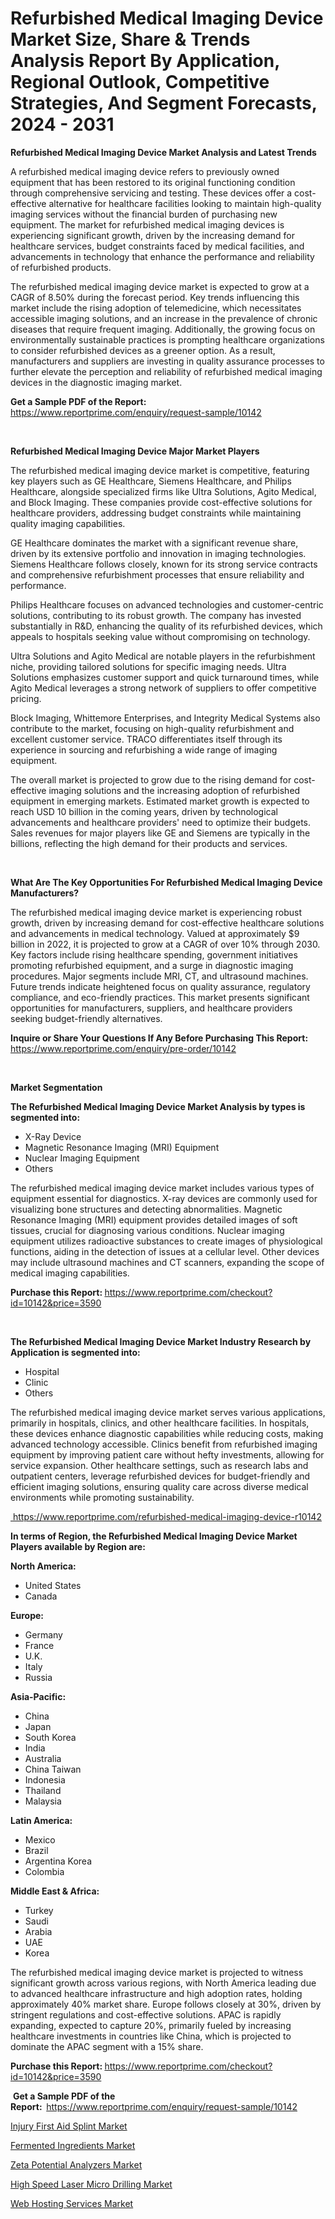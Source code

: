<p><h1>Refurbished Medical Imaging Device Market Size, Share & Trends Analysis Report By Application, Regional Outlook, Competitive Strategies, And Segment Forecasts, 2024 - 2031</h1></p><p><strong>Refurbished Medical Imaging Device Market Analysis and Latest Trends</strong></p>
<p><p>A refurbished medical imaging device refers to previously owned equipment that has been restored to its original functioning condition through comprehensive servicing and testing. These devices offer a cost-effective alternative for healthcare facilities looking to maintain high-quality imaging services without the financial burden of purchasing new equipment. The market for refurbished medical imaging devices is experiencing significant growth, driven by the increasing demand for healthcare services, budget constraints faced by medical facilities, and advancements in technology that enhance the performance and reliability of refurbished products.</p><p>The refurbished medical imaging device market is expected to grow at a CAGR of 8.50% during the forecast period. Key trends influencing this market include the rising adoption of telemedicine, which necessitates accessible imaging solutions, and an increase in the prevalence of chronic diseases that require frequent imaging. Additionally, the growing focus on environmentally sustainable practices is prompting healthcare organizations to consider refurbished devices as a greener option. As a result, manufacturers and suppliers are investing in quality assurance processes to further elevate the perception and reliability of refurbished medical imaging devices in the diagnostic imaging market.</p></p>
<p><strong>Get a Sample PDF of the Report:&nbsp;</strong> <a href="https://www.reportprime.com/enquiry/request-sample/10142">https://www.reportprime.com/enquiry/request-sample/10142</a></p>
<p>&nbsp;</p>
<p><strong>Refurbished Medical Imaging Device Major Market Players</strong></p>
<p><p>The refurbished medical imaging device market is competitive, featuring key players such as GE Healthcare, Siemens Healthcare, and Philips Healthcare, alongside specialized firms like Ultra Solutions, Agito Medical, and Block Imaging. These companies provide cost-effective solutions for healthcare providers, addressing budget constraints while maintaining quality imaging capabilities.</p><p>GE Healthcare dominates the market with a significant revenue share, driven by its extensive portfolio and innovation in imaging technologies. Siemens Healthcare follows closely, known for its strong service contracts and comprehensive refurbishment processes that ensure reliability and performance.</p><p>Philips Healthcare focuses on advanced technologies and customer-centric solutions, contributing to its robust growth. The company has invested substantially in R&D, enhancing the quality of its refurbished devices, which appeals to hospitals seeking value without compromising on technology.</p><p>Ultra Solutions and Agito Medical are notable players in the refurbishment niche, providing tailored solutions for specific imaging needs. Ultra Solutions emphasizes customer support and quick turnaround times, while Agito Medical leverages a strong network of suppliers to offer competitive pricing.</p><p>Block Imaging, Whittemore Enterprises, and Integrity Medical Systems also contribute to the market, focusing on high-quality refurbishment and excellent customer service. TRACO differentiates itself through its experience in sourcing and refurbishing a wide range of imaging equipment.</p><p>The overall market is projected to grow due to the rising demand for cost-effective imaging solutions and the increasing adoption of refurbished equipment in emerging markets. Estimated market growth is expected to reach USD 10 billion in the coming years, driven by technological advancements and healthcare providers' need to optimize their budgets. Sales revenues for major players like GE and Siemens are typically in the billions, reflecting the high demand for their products and services.</p></p>
<p>&nbsp;</p>
<p><strong>What Are The Key Opportunities For Refurbished Medical Imaging Device Manufacturers?</strong></p>
<p><p>The refurbished medical imaging device market is experiencing robust growth, driven by increasing demand for cost-effective healthcare solutions and advancements in medical technology. Valued at approximately $9 billion in 2022, it is projected to grow at a CAGR of over 10% through 2030. Key factors include rising healthcare spending, government initiatives promoting refurbished equipment, and a surge in diagnostic imaging procedures. Major segments include MRI, CT, and ultrasound machines. Future trends indicate heightened focus on quality assurance, regulatory compliance, and eco-friendly practices. This market presents significant opportunities for manufacturers, suppliers, and healthcare providers seeking budget-friendly alternatives.</p></p>
<p><strong>Inquire or Share Your Questions If Any Before Purchasing This Report:</strong> <a href="https://www.reportprime.com/enquiry/pre-order/10142">https://www.reportprime.com/enquiry/pre-order/10142</a></p>
<p>&nbsp;</p>
<p><strong>Market Segmentation</strong></p>
<p><strong>The Refurbished Medical Imaging Device Market Analysis by types is segmented into:</strong></p>
<p><ul><li>X-Ray Device</li><li>Magnetic Resonance Imaging (MRI) Equipment</li><li>Nuclear Imaging Equipment</li><li>Others</li></ul></p>
<p><p>The refurbished medical imaging device market includes various types of equipment essential for diagnostics. X-ray devices are commonly used for visualizing bone structures and detecting abnormalities. Magnetic Resonance Imaging (MRI) equipment provides detailed images of soft tissues, crucial for diagnosing various conditions. Nuclear imaging equipment utilizes radioactive substances to create images of physiological functions, aiding in the detection of issues at a cellular level. Other devices may include ultrasound machines and CT scanners, expanding the scope of medical imaging capabilities.</p></p>
<p><strong>Purchase this Report:&nbsp;</strong><a href="https://www.reportprime.com/checkout?id=10142&price=3590">https://www.reportprime.com/checkout?id=10142&price=3590</a></p>
<p>&nbsp;</p>
<p><strong>The Refurbished Medical Imaging Device Market Industry Research by Application is segmented into:</strong></p>
<p><ul><li>Hospital</li><li>Clinic</li><li>Others</li></ul></p>
<p><p>The refurbished medical imaging device market serves various applications, primarily in hospitals, clinics, and other healthcare facilities. In hospitals, these devices enhance diagnostic capabilities while reducing costs, making advanced technology accessible. Clinics benefit from refurbished imaging equipment by improving patient care without hefty investments, allowing for service expansion. Other healthcare settings, such as research labs and outpatient centers, leverage refurbished devices for budget-friendly and efficient imaging solutions, ensuring quality care across diverse medical environments while promoting sustainability.</p></p>
<p><a href="https://www.reportprime.com/refurbished-medical-imaging-device-r10142">&nbsp;https://www.reportprime.com/refurbished-medical-imaging-device-r10142</a></p>
<p><strong>In terms of Region, the Refurbished Medical Imaging Device Market Players available by Region are:</strong></p>
<p>
    <p> <strong> North America: </strong>
        <ul>
            <li>United States</li>
            <li>Canada</li>
        </ul>
        </p> 
    <p> <strong> Europe: </strong>
        <ul>
            <li>Germany</li>
            <li>France</li>
            <li>U.K.</li>
            <li>Italy</li>
            <li>Russia</li>
        </ul>
        </p> 
    <p> <strong> Asia-Pacific: </strong>
        <ul>
            <li>China</li>
            <li>Japan</li>
            <li>South Korea</li>
            <li>India</li>
            <li>Australia</li>
            <li>China Taiwan</li>
            <li>Indonesia</li>
            <li>Thailand</li>
            <li>Malaysia</li>
        </ul>
        </p> 
    <p> <strong> Latin America: </strong>
        <ul>
            <li>Mexico</li>
            <li>Brazil</li>
            <li>Argentina Korea</li>
            <li>Colombia</li>
        </ul>
        </p> 
    <p> <strong> Middle East & Africa: </strong>
        <ul>
            <li>Turkey</li>
            <li>Saudi</li>
            <li>Arabia</li>
            <li>UAE</li>
            <li>Korea</li>
        </ul>
    </p>
    </p>
<p><p>The refurbished medical imaging device market is projected to witness significant growth across various regions, with North America leading due to advanced healthcare infrastructure and high adoption rates, holding approximately 40% market share. Europe follows closely at 30%, driven by stringent regulations and cost-effective solutions. APAC is rapidly expanding, expected to capture 20%, primarily fueled by increasing healthcare investments in countries like China, which is projected to dominate the APAC segment with a 15% share.</p></p>
<p><strong>Purchase this Report: </strong><a href="https://www.reportprime.com/checkout?id=10142&price=3590">https://www.reportprime.com/checkout?id=10142&price=3590</a></p>
<p>&nbsp;<strong>Get a Sample PDF of the Report:&nbsp;&nbsp;</strong><a href="https://www.reportprime.com/enquiry/request-sample/10142">https://www.reportprime.com/enquiry/request-sample/10142</a></p>
<p><strong></strong></p>
<p><p><a href="https://github.com/RoseBoyd475/Market-Research-Report-List-1/blob/main/injury-first-aid-splint-market.md">Injury First Aid Splint Market</a></p><p><a href="https://issuu.com/reportprime-2/docs/fermented-ingredients-market-size-2_308876c6392c9f">Fermented Ingredients Market</a></p><p><a href="https://www.linkedin.com/pulse/zeta-potential-analyzers-market-research-report-includes-analysis-tbg2c?trackingId=Q%2Bl2HVZ4RUSGWhpLYNr1NA%3D%3D">Zeta Potential Analyzers Market</a></p><p><a href="https://medium.com/@liliartemva9/in-the-high-speed-laser-micro-drilling-market-the-main-focus-is-on-keeping-costs-low-and-getting-2b698c21ba14">High Speed Laser Micro Drilling Market</a></p><p><a href="https://www.linkedin.com/pulse/web-hosting-services-market-global-share-ranking-overall-gblgf?trackingId=u%2BxMmisgRh%2B2tjyOmnQcNQ%3D%3D">Web Hosting Services Market</a></p></p>